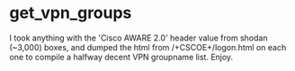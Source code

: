 # get_vpn_groups

I took anything with the 'Cisco AWARE 2.0' header value from shodan (~3,000) boxes, and dumped the html from /+CSCOE+/logon.html on each one to compile a halfway decent VPN groupname list. Enjoy.
